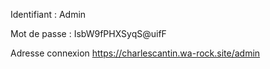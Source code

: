 Identifiant : Admin

Mot de passe : IsbW9fPHXSyqS@uifF

Adresse connexion https://charlescantin.wa-rock.site/admin